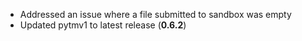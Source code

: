 * Addressed an issue where a file submitted to sandbox was empty
* Updated pytmv1 to latest release (**0.6.2**)